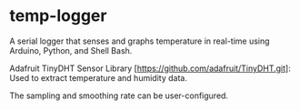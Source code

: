 # temp-logger

A serial logger that senses and graphs temperature in real-time using Arduino, Python, and Shell Bash.

Adafruit TinyDHT Sensor Library [https://github.com/adafruit/TinyDHT.git]:
Used to extract temperature and humidity data.

The sampling and smoothing rate can be user-configured.

